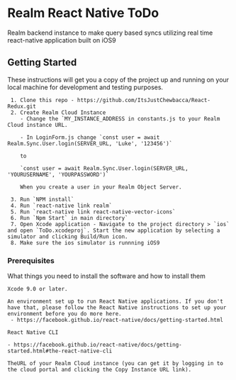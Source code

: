 # Realm React Native ToDo

Realm backend instance to make query based syncs utilizing real time react-native application built on iOS9

## Getting Started

These instructions will get you a copy of the project up and running on your local machine for development and testing purposes.
```
 1. Clone this repo - https://github.com/ItsJustChewbacca/React-Redux.git
 2. Create Realm Cloud Instance
	- Change the `MY_INSTANCE_ADDRESS in constants.js to your Realm Cloud instance URL.

	- In LoginForm.js change `const user = await Realm.Sync.User.login(SERVER_URL, 'Luke', '123456')`

	to 

	`const user = await Realm.Sync.User.login(SERVER_URL, 'YOURUSERNAME', 'YOURPASSWORD')`
	
	When you create a user in your Realm Object Server.

 3. Run `NPM install`
 4. Run `react-native link realm`
 5. Run `react-native link react-native-vector-icons`
 6. Run `Npm Start` in main directory`
 7. Open Xcode application - Navigate to the project directory > `ios` and open `ToDo.xcodeproj`. Start the new application by selecting a simulator and clicking Build/Run icon.
 8. Make sure the ios simulator is runnning iOS9
```

### Prerequisites

What things you need to install the software and how to install them

```
​Xcode 9.0 or later.

An environment set up to run React Native applications. If you don't have that, please follow the React Native instructions to set up your environment before you do more here.
 - https://facebook.github.io/react-native/docs/getting-started.html 

​React Native CLI​

- https://facebook.github.io/react-native/docs/getting-started.html#the-react-native-cli

TheURL of your Realm Cloud instance (you can get it by logging in to the cloud portal and clicking the Copy Instance URL link).

```
